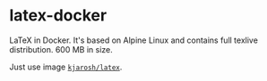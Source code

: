 # latex-docker

LaTeX in Docker.
It's based on Alpine Linux and contains full texlive distribution.
600 MB in size.

Just use image [`kjarosh/latex`](https://hub.docker.com/r/kjarosh/latex).
